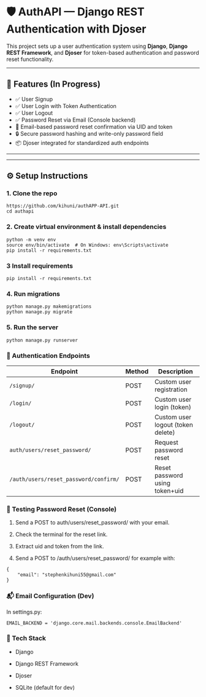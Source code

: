 # 🛡️ AuthAPI — Django REST Authentication with Djoser

This project sets up a user authentication system using **Django**, **Django REST Framework**, and **Djoser** for token-based authentication and password reset functionality.

---

## 🚀 Features (In Progress)

- ✅ User Signup
- ✅ User Login with Token Authentication
- ✅ User Logout
- ✅ Password Reset via Email (Console backend)
- 🔄 Email-based password reset confirmation via UID and token
- 🔒 Secure password hashing and write-only password field
- 📦 Djoser integrated for standardized auth endpoints

---

---

## ⚙️ Setup Instructions

### 1. Clone the repo

```
https://github.com/kihuni/authAPP-API.git
cd authapi

```
### 2. Create virtual environment & install dependencies

```
python -m venv env
source env/bin/activate  # On Windows: env\Scripts\activate
pip install -r requirements.txt

```
### 3 Install requirements

```
pip install -r requirements.txt

```
### 4. Run migrations

```
python manage.py makemigrations
python manage.py migrate

```
### 5. Run the server

```
python manage.py runserver

```
### 🔐 Authentication Endpoints

| Endpoint                        | Method | Description                       |
| ------------------------------- | ------ | --------------------------------- |
| `/signup/`                      | POST   | Custom user registration          |
| `/login/`                       | POST   | Custom user login (token)         |
| `/logout/`                      | POST   | Custom user logout (token delete) |
| `auth/users/reset_password/`         | POST   | Request password reset            |
| `/auth/users/reset_password/confirm/` | POST   | Reset password using token+uid    |


### 🧪 Testing Password Reset (Console)
1. Send a POST to auth/users/reset_password/ with your email.

2. Check the terminal for the reset link.

3. Extract uid and token from the link.

4. Send a POST to /auth/users/reset_password/ for example with:

```
{
    "email": "stephenkihuni55@gmail.com"
}
```

###  📬 Email Configuration (Dev)

In settings.py:

```
EMAIL_BACKEND = 'django.core.mail.backends.console.EmailBackend'

```

### 🔧 Tech Stack

- Django

- Django REST Framework

- Djoser

- SQLite (default for dev)
